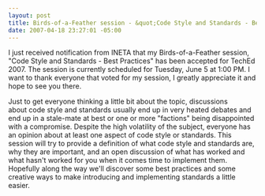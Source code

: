 ```yaml
---
layout: post
title: Birds-of-a-Feather session - &quot;Code Style and Standards - Best Practices&quot;
date: 2007-04-18 23:27:01 -05:00
---
```


I just received notification from INETA that my Birds-of-a-Feather session, "Code Style and Standards - Best Practices" has been accepted for TechEd 2007. The session is currently scheduled for Tuesday, June 5 at 1:00 PM. I want to thank everyone that voted for my session, I greatly appreciate it and hope to see you there.

Just to get everyone thinking a little bit about the topic, discussions about code style and standards usually end up in very heated debates and end up in a stale-mate at best or one or more "factions" being disappointed with a compromise. Despite the high volatility of the subject, everyone has an opinion about at least one aspect of code style or standards. This session will try to provide a definition of what code style and standards are, why they are important, and an open discussion of what has worked and what hasn't worked for you when it comes time to implement them. Hopefully along the way we'll discover some best practices and some creative ways to make introducing and implementing standards a little easier.
